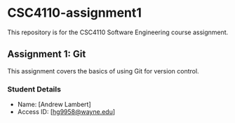 # CSC4110-assignment1

This repository is for the CSC4110 Software Engineering course assignment.

## Assignment 1: Git

This assignment covers the basics of using Git for version control.

### Student Details

- Name: [Andrew Lambert]
- Access ID: [hg9958@wayne.edu]

